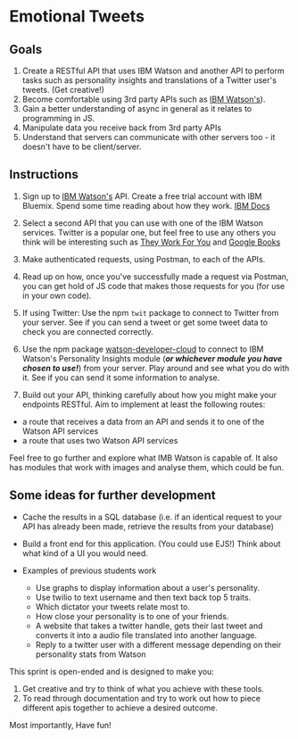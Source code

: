 # Emotional Tweets

## Goals

1. Create a RESTful API that uses IBM Watson and another API to perform tasks such as personality insights and translations of a Twitter user's tweets. (Get creative!)
2. Become comfortable using 3rd party APIs such as [IBM Watson's](https://developer.ibm.com/watson/)).
3. Gain a better understanding of async in general as it relates to programming in JS.
4. Manipulate data you receive back from 3rd party APIs
5. Understand that servers can communicate with other servers too - it doesn't have to be client/server.

## Instructions

1. Sign up to [IBM Watson's](https://console.bluemix.net/) API. Create a free trial account with IBM Bluemix. Spend some time reading about how they work. [IBM Docs](https://console.bluemix.net/catalog/?search=label:lite&category=ai)


2. Select a second API that you can use with one of the IBM Watson services. Twitter is a popular one, but feel free to use any others you think will be interesting such as [They Work For You](https://www.theyworkforyou.com/api/) and [Google Books](https://developers.google.com/books/docs/overview)

2. Make authenticated requests, using Postman, to each of the APIs.

3. Read up on how, once you've successfully made a request via Postman,
you can get hold of JS code that makes those requests for you (for use in
your own code).

4. If using Twitter: Use the npm `twit` package to connect to Twitter from your server. See if you can send a tweet or get some tweet data to check you are connected correctly.

5. Use the npm package [watson-developer-cloud](https://www.npmjs.com/package/watson-developer-cloud) to connect to IBM Watson's Personality Insights module (*__or whichever module you have chosen to use!__*) from your server. Play around and see what you do with it. See if you can send it some information to analyse.

6. Build out your API, thinking carefully about how you might make your endpoints RESTful. Aim to implement at least the following routes:

  - a route that receives a data from an API and sends it to one of the Watson API services
  - a route that uses two Watson API services

Feel free to go further and explore what IMB Watson is capable of. It also has modules that work with images and analyse them, which could be fun.

## Some ideas for further development

* Cache the results in a SQL database (i.e. if an
identical request to your API has already been made, retrieve the results
from your database)

* Build a front end for this application. (You could use EJS!) Think about what kind of a UI you would need.

* Examples of previous students work
  * Use graphs to display information about a user's personality.
  * Use twilio to text username and then text back top 5 traits.
  * Which dictator your tweets relate most to.
  * How close your personality is to one of your friends.
  * A website that takes a twitter handle, gets their last tweet and converts it into a audio file translated into another language.
  * Reply to a twitter user with a different message depending on their personality stats from Watson

This sprint is open-ended and is designed to make you:
1. Get creative and try to think of what you achieve with these tools.
2. To read through documentation and try to work out how to piece different apis together to achieve a desired outcome.

Most importantly, Have fun!

